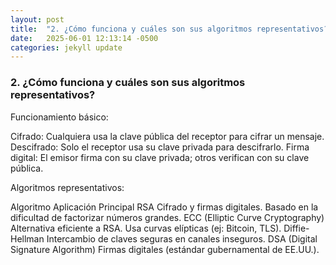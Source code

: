 ```yaml
---
layout: post
title:  "2. ¿Cómo funciona y cuáles son sus algoritmos representativos?"
date:   2025-06-01 12:13:14 -0500
categories: jekyll update
---
```


### 2. ¿Cómo funciona y cuáles son sus algoritmos representativos?
Funcionamiento básico:

Cifrado: Cualquiera usa la clave pública del receptor para cifrar un mensaje.
Descifrado: Solo el receptor usa su clave privada para descifrarlo.
Firma digital: El emisor firma con su clave privada; otros verifican con su clave pública.

Algoritmos representativos:

Algoritmo	Aplicación Principal
RSA	Cifrado y firmas digitales. Basado en la dificultad de factorizar números grandes.
ECC (Elliptic Curve Cryptography)	Alternativa eficiente a RSA. Usa curvas elípticas (ej: Bitcoin, TLS).
Diffie-Hellman	Intercambio de claves seguras en canales inseguros.
DSA (Digital Signature Algorithm)	Firmas digitales (estándar gubernamental de EE.UU.).



